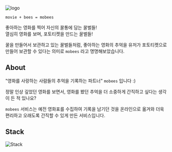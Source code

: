 
![logo](https://media.discordapp.net/attachments/931440146132398130/935965373151473664/2022-01-27_3.32.03.png)

`movie + bees = mobees`

좋아하는 영화를 찍어 자신의 꿀통에 담는 꿀벌들!     
열심히 영화를 보며, 포토티켓을 만드는 꿀벌들!

꿀을 만들어서 보관하고 있는 꿀벌들처럼, 좋아하는 영화의 추억을 유저가 포토티켓으로 만들어 보관할 수 있다는 의미로 `mobees` 라고 명명해보았습니다.

## About

"영화를 사랑하는 사람들의 추억을 기록하는 파트너" `mobees` 입니다 :)

정말 인상 깊었던 영화를 보면서, 영화를 봤던 추억을 더 소중하게 간직하고 싶다는 생각이 든 적 있나요?

`mobees` 서비스는 예전 영화표를 수집하여 기록을 남기던 것을 온라인으로 옮겨와 더욱 편리하고 오래도록 간직할 수 있게 만든 서비스입니다.

## Stack
![Stack](https://cdn.discordapp.com/attachments/932979492937420820/933589576960839710/unknown.png)
